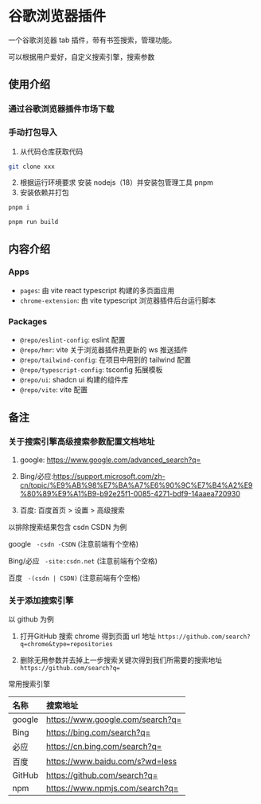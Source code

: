 # 谷歌浏览器插件

一个谷歌浏览器 tab 插件，带有书签搜索，管理功能。

可以根据用户爱好，自定义搜索引擎，搜索参数

## 使用介绍

### 通过谷歌浏览器插件市场下载

### 手动打包导入

1. 从代码仓库获取代码

```bash
git clone xxx
```

2. 根据运行环境要求 安装 nodejs（18）并安装包管理工具 pnpm
3. 安装依赖并打包

```bash
pnpm i

pnpm run build
```

## 内容介绍

### Apps

- `pages`: 由 vite react typescript 构建的多页面应用
- `chrome-extension`: 由 vite typescript 浏览器插件后台运行脚本

### Packages

- `@repo/eslint-config`: eslint 配置
- `@repo/hmr`: vite 关于浏览器插件热更新的 ws 推送插件
- `@repo/tailwind-config`: 在项目中用到的 tailwind 配置
- `@repo/typescript-config`: tsconfig 拓展模板
- `@repo/ui`: shadcn ui 构建的组件库
- `@repo/vite`: vite 配置

## 备注

### 关于搜索引擎高级搜索参数配置文档地址

1. google: https://www.google.com/advanced_search?q=

2. Bing/必应:https://support.microsoft.com/zh-cn/topic/%E9%AB%98%E7%BA%A7%E6%90%9C%E7%B4%A2%E9%80%89%E9%A1%B9-b92e25f1-0085-4271-bdf9-14aaea720930

3. 百度: 百度首页 > 设置 > 高级搜索

以排除搜索结果包含 csdn CSDN 为例

google ` -csdn -CSDN` (注意前端有个空格)

Bing/必应 ` -site:csdn.net` (注意前端有个空格)

百度 ` -(csdn | CSDN)` (注意前端有个空格)

### 关于添加搜索引擎

以 github 为例

1. 打开GitHub 搜索 chrome 得到页面 url 地址
   `https://github.com/search?q=chrome&type=repositories`

2. 删除无用参数并去掉上一步搜索关键次得到我们所需要的搜索地址
   `https://github.com/search?q=`

常用搜索引擎

| 名称   | 搜索地址                         |
| :----- | :------------------------------- |
| google | https://www.google.com/search?q= |
| Bing   | https://bing.com/search?q=       |
| 必应   | https://cn.bing.com/search?q=    |
| 百度   | https://www.baidu.com/s?wd=less  |
| GitHub | https://github.com/search?q=     |
| npm    | https://www.npmjs.com/search?q=  |
